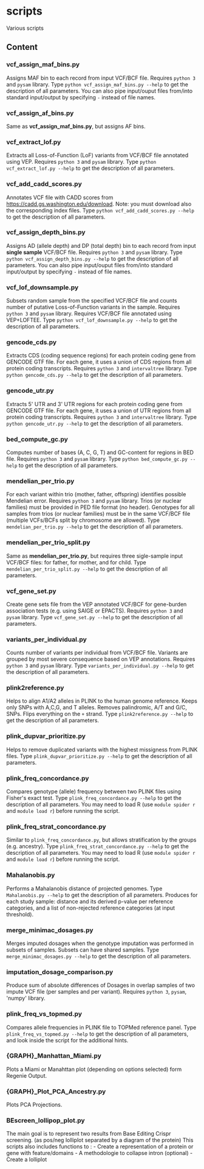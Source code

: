 # scripts
Various scripts

## Content

### vcf_assign_maf_bins.py

Assigns MAF bin to each record from input VCF/BCF file. Requires `python 3` and `pysam` library. Type `python vcf_assign_maf_bins.py --help` to get the description of all parameters. You can also pipe input/ouput files from/into standard input/output by specifying `-` instead of file names.

### vcf_assign_af_bins.py

Same as **vcf_assign_maf_bins.py**, but assigns AF bins.

### vcf_extract_lof.py

Extracts all Loss-of-Function (LoF) variants from VCF/BCF file annotated using VEP. Requires `python 3` and `pysam` library. Type `python vcf_extract_lof.py --help` to get the description of all parameters.

### vcf_add_cadd_scores.py

Annotates VCF file with CADD scores from https://cadd.gs.washington.edu/download. Note: you must download also the corresponding index files. Type `python vcf_add_cadd_scores.py --help` to get the description of all parameters.

### vcf_assign_depth_bins.py

Assigns AD (allele depth) and DP (total depth) bin to each record from input **single sample** VCF/BCF file. Requires `python 3` and `pysam` library. Type `python vcf_assign_depth_bins.py --help` to get the description of all parameters. You can also pipe input/ouput files from/into standard input/output by specifying `-` instead of file names.


### vcf_lof_downsample.py

Subsets random sample from the specified VCF/BCF file and counts number of putative Loss-of-Function variants in the sample. Requires `python 3` and `pysam` library. Requires VCF/BCF file annotated using VEP+LOFTEE. Type `python vcf_lof_downsample.py --help` to get the description of all parameters.

### gencode_cds.py

Extracts CDS (coding sequence regions) for each protein coding gene from GENCODE GTF file. For each gene, it uses a union of CDS regions from all protein coding transcripts. Requires `python 3` and `intervaltree` library. Type `python gencode_cds.py --help` to get the description of all parameters.

### gencode_utr.py

Extracts 5' UTR and 3' UTR regions for each protein coding gene from GENCODE GTF file. For each gene, it uses a union of UTR regions from all protein coding transcripts. Requires `python 3` and `intervaltree` library. Type `python gencode_utr.py --help` to get the description of all parameters.

### bed_compute_gc.py

Computes number of bases (A, C, G, T) and GC-content for regions in BED file. Requires `python 3` and `pysam` library. Type `python bed_compute_gc.py --help` to get the description of all parameters.

### mendelian_per_trio.py

For each variant within trio (mother, father, offspring) identifies possible Mendelian error. Requires `python 3` and `pysam` library. Trios (or nuclear families) must be provided in PED file format (no header). Genotypes for all samples from trios (or nuclear families) must be in the same VCF/BCF file (multiple VCFs/BCFs split by chromosome are allowed).  Type `mendelian_per_trio.py --help` to get the description of all parameters.

### mendelian_per_trio_split.py

Same as **mendelian_per_trio.py**, but requires three sigle-sample input VCF/BCF files: for father, for mother, and for child. Type `mendelian_per_trio_split.py --help` to get the description of all parameters.

### vcf_gene_set.py
Create gene sets file from the VEP annotated VCF/BCF for gene-burden association tests (e.g. using SAIGE or EPACTS). Requires `python 3` and `pysam` library. Type `vcf_gene_set.py --help` to get the description of all parameters.

### variants_per_individual.py
Counts number of variants per individual from VCF/BCF file. Variants are grouped by most severe consequence based on VEP annotations. Requires `python 3` and `pysam` library. Type `variants_per_individual.py --help` to get the description of all parameters.

### plink2reference.py
Helps to align A1/A2 alleles in PLINK to the human genome reference. Keeps only SNPs with A,C,G, and T alleles. Removes palindromic, A/T and G/C, SNPs. Flips everything on the `+` strand. Type `plink2reference.py --help` to get the description of all parameters.

### plink_dupvar_prioritize.py
Helps to remove duplicated variants with the highest missigness from PLINK files. Type `plink_dupvar_prioritize.py --help` to get the description of all parameters.

### plink_freq_concordance.py
Compares genotype (allele) frequency between two PLINK files using Fisher's exact test. Type `plink_freq_concordance.py --help` to get the description of all parameters. You may need to load R (use `module spider r` and `module load r`) before running the script.

### plink_freq_strat_concordance.py
Similar to `plink_freq_concordance.py`, but allows stratification by the groups (e.g. ancestry). Type `plink_freq_strat_concordance.py --help` to get the description of all parameters. You may need to load R (use `module spider r` and `module load r`) before running the script.

### Mahalanobis.py
Performs a Mahalanobis distance of projected genomes. Type `Mahalanobis.py --help` to get the description of all parameters. Produces for each study sample: distance and its derived p-value per reference categories, and a list of non-rejected reference categories (at input threshold).

### merge_minimac_dosages.py
Merges imputed dosages when the genotype imputation was performed in subsets of samples. Subsets can have shared samples. Type `merge_minimac_dosages.py --help` to get the description of all parameters.

### imputation_dosage_comparison.py 
Produce sum of absolute differences of Dosages in overlap samples of two impute VCF file (per samples and per variant). Requires `python 3`, `pysam`, 'numpy' library.

### plink_freq_vs_topmed.py
Compares allele frequencies in PLINK file to TOPMed reference panel. Type `plink_freq_vs_topmed.py --help` to get the description of all parameters, and look inside the script for the additional hints.

### {GRAPH}_Manhattan_Miami.py
Plots a Miami or Manahttan plot (depending on options selected) form Regenie Output.

### {GRAPH}_Plot_PCA_Ancestry.py
Plots PCA Projections.

### BEscreen_lollipop_plot.py
The main goal is to represent two results from Base Editing Crispr screening. (as pos/neg lolliplot separated by a diagram of the protein)
This scripts also includes functions to :
     - Create a representation of a protein or gene with feature/domains
     - A methodologie to collapse intron (optional)
     - Create a lolliplot
